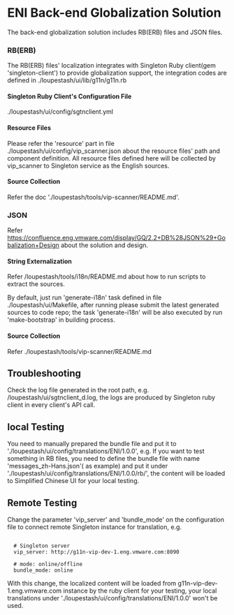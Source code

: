 # ENI Back-end Globalization Solution

The back-end globalization  solution includes RB(ERB) files and JSON files.

### RB(ERB)

The RB(ERB) files' localization integrates with Singleton Ruby client(gem 'singleton-client') to provide globalization support, the integration codes are defined in ./loupestash/ui/lib/g11n/g11n.rb

#### Singleton Ruby Client's Configuration File

./loupestash/ui/config/sgtnclient.yml

#### Resource Files

Please refer the 'resource' part in file ./loupestash/ui/config/vip_scanner.json about the resource files' path and component definition. All resource files defined here will be collected by vip_scanner to Singleton service as the English sources.

#### Source Collection

Refer the doc './loupestash/tools/vip-scanner/README.md'.

### JSON

Refer https://confluence.eng.vmware.com/display/GQ/2.2+DB%28JSON%29+Gobalization+Design about the solution and design.

#### String Externalization

Refer /loupestash/tools/i18n/README.md about how to run scripts to extract the sources.

By default, just run 'generate-i18n' task defined in file ./loupestash/ui/Makefile, after running please submit the latest generated sources to code repo; the task 'generate-i18n' will be also executed by run 'make-bootstrap' in building process.

#### Source Collection

Refer ./loupestash/tools/vip-scanner/README.md

## Troubleshooting

Check the log file generated in the root path, e.g. /loupestash/ui/sgtnclient_d.log, the logs are produced by Singleton ruby client in every client's API call.

## local Testing

You need to manually prepared the bundle file and put it to './loupestash/ui/config/translations/ENI/1.0.0', e.g. If you want to test something in RB files, you need to define the bundle file with name 'messages_zh-Hans.json'( as example) and put it under './loupestash/ui/config/translations/ENI/1.0.0/rb/', the content will be loaded to Simplified Chinese UI for your local testing.


## Remote Testing

Change the  parameter 'vip_server' and 'bundle_mode' on the configuration file to connect remote Singleton instance for translation, e.g.

```  

  # Singleton server
  vip_server: http://g11n-vip-dev-1.eng.vmware.com:8090

  # mode: online/offline
  bundle_mode: online

```  
With this change, the localized content will be loaded from g11n-vip-dev-1.eng.vmware.com instance by the ruby client for your testing, your local translations under './loupestash/ui/config/translations/ENI/1.0.0' won't be used.